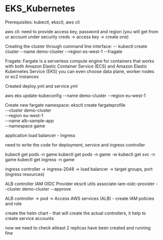 # EKS_Kubernetes

Prerequisites: kubectl, eksctl, aws cli

aws cli: need to provide access key, password and region (you will get from ur account under security creds -> access key -> create one)

Creating the cluster through command line interface:
 -- kubectl create cluster --name demo-cluster --region es-west-1 --fragate

Fragate: Fargate is a serverless compute engine for containers that works with both Amazon Elastic Container Service (ECS) and Amazon Elastic Kubernetes Service (EKS)
you can even choose data plane, worker nodes or ec2 instances 

Created deploy.yml and service.yml

aws eks update-kubeconfig --name demo-cluster --region eu-west-1

Create new fargate namespace:
eksctl create fargateprofile \
    --cluster demo-cluster \
    --region eu-west-1 \
    --name alb-sample-app \
    --namespace game     

application load balancer - Ingress

need to write the code for deployment, service and ingress controller

kubectl get pods -n game
kubectl get pods -n game -w
kubectl get svc -n game
kubectl get ingress -n game

ingress controller -> ingress-2048 -> load balancer -> target groups, port (ingress resources)

ALB controller
IAM OIDC Provider
eksctl utils associate-iam-oidc-provider --cluster demo-cluster --approve

ALB controller -> pod -> Access AWS services (ALB) - create IAM policies and role

create the helm chart - that will create the actual controllers, it help to create service accounts

now we need to check atleast 2 replicas have been created and running fine







 

 
